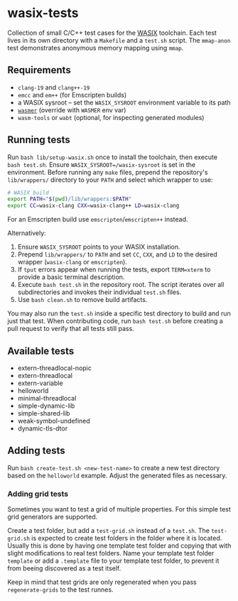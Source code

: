 # wasix-tests

Collection of small C/C++ test cases for the [WASIX](https://github.com/wasix-org) toolchain.
Each test lives in its own directory with a `Makefile` and a `test.sh` script.
The `mmap-anon` test demonstrates anonymous memory mapping using `mmap`.

## Requirements

* `clang-19` and `clang++-19`
* `emcc` and `em++` (for Emscripten builds)
* a WASIX sysroot – set the `WASIX_SYSROOT` environment variable to its path
* [`wasmer`](https://github.com/wasmerio/wasmer) (override with `WASMER` env var)
* `wasm-tools` or `wabt` (optional, for inspecting generated modules)

## Running tests

Run `bash lib/setup-wasix.sh` once to install the toolchain, then execute
`bash test.sh`. Ensure `WASIX_SYSROOT=/wasix-sysroot` is set in the environment.
Before running any `make` files, prepend the repository's `lib/wrappers/` directory
to your `PATH` and select which wrapper to use:

```bash
# WASIX build
export PATH="$(pwd)/lib/wrappers:$PATH"
export CC=wasix-clang CXX=wasix-clang++ LD=wasix-clang
```

For an Emscripten build use `emscripten`/`emscripten++` instead.

Alternatively:

1. Ensure `WASIX_SYSROOT` points to your WASIX installation.
2. Prepend `lib/wrappers/` to `PATH` and set `CC`, `CXX`, and `LD` to the desired
   wrapper (`wasix-clang` or `emscripten`).
3. If `tput` errors appear when running the tests, export `TERM=xterm` to
   provide a basic terminal description.
4. Execute `bash test.sh` in the repository root.  The script iterates over all
   subdirectories and invokes their individual `test.sh` files.
5. Use `bash clean.sh` to remove build artifacts.

You may also run the `test.sh` inside a specific test directory to build and run
just that test.
When contributing code, run `bash test.sh` before creating a pull request to verify that all tests still pass.

## Available tests

- extern-threadlocal-nopic
- extern-threadlocal
- extern-variable
- helloworld
- minimal-threadlocal
- simple-dynamic-lib
- simple-shared-lib
- weak-symbol-undefined
- dynamic-tls-dtor

## Adding tests

Run `bash create-test.sh <new-test-name>` to create a new test directory based on
the `helloworld` example.  Adjust the generated files as necessary.

### Adding grid tests

Sometimes you want to test a grid of multiple properties. For this simple test grid generators are supported.

Create a test folder, but add a `test-grid.sh` instead of a `test.sh`. The `test-grid.sh` is expected to create test folders in the folder where it is located. Usually this is done by having one template test folder and copying that with slight modifications to real test folders. Name your template test folder `template` or add a `.template` file to your template test folder, to prevent it from beeing discovered as a test itself.

Keep in mind that test grids are only regenerated when you pass `regenerate-grids` to the test runnes.